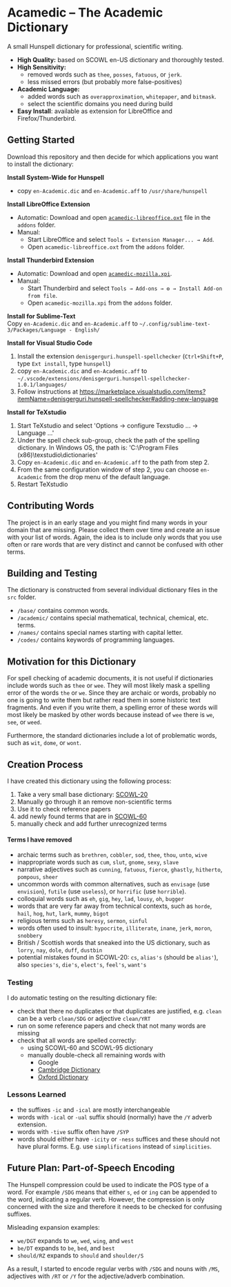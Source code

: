 # Acamedic – The Academic Dictionary

A small Hunspell dictionary for professional, scientific writing. 

* **High Quality:** based on SCOWL en-US dictionary and thoroughly tested.
* **High Sensitivity:** 
	* removed words such as `thee`, `posses`, `fatuous`, or `jerk`.
	* less missed errors (but probably more false-positives)
* **Academic Language:** 
	* added words such as `overapproximation`, `whitepaper`, and `bitmask`.
	* select the scientific domains you need during build
* **Easy Install**: available as extension for LibreOffice and Firefox/Thunderbird.



## Getting Started
Download this repository and then decide for which applications you want to install the dictionary:


**Install System-Wide for Hunspell**<br>
* copy `en-Academic.dic` and `en-Academic.aff` to  `/usr/share/hunspell`

**Install LibreOffice Extension**<br>
* Automatic: Download and open [`acamedic-libreoffice.oxt`](addons/acamedic-libreoffice.oxt?raw=true) file in the `addons` folder.
* Manual: 
	* Start LibreOffice and select `Tools → Extension Manager... → Add`. 
	* Open `acamedic-libreoffice.oxt` from the `addons` folder.

**Install Thunderbird Extension**<br>
* Automatic: Download and open [`acamedic-mozilla.xpi`](addons/acamedic-mozilla.xpi?raw=true).
* Manual: 
	* Start Thunderbird and select `Tools → Add-ons → ⚙ → Install Add-on from file`.
	* Open `acamedic-mozilla.xpi` from the `addons` folder.

**Install for Sublime-Text**<br>
Copy `en-Academic.dic` and `en-Academic.aff` to `~/.config/sublime-text-3/Packages/Language - English/`


**Install for Visual Studio Code**<br>
1. Install the extension `denisgerguri.hunspell-spellchecker` (`Ctrl+Shift+P`, type `Ext install`, type `hunspell`)
2. copy `en-Academic.dic` and `en-Academic.aff` to `~/.vscode/extensions/denisgerguri.hunspell-spellchecker-1.0.1/languages/`
3. Follow instructions at https://marketplace.visualstudio.com/items?itemName=denisgerguri.hunspell-spellchecker#adding-new-language

**Install for TeXstudio**<br>
1. Start TeXstudio and select 'Options → configure Texstudio ... → Language ...'
2. Under the spell check sub-group, check the path of the spelling dictionary. In Windows OS, the path is: 'C:\Program Files (x86)\texstudio\dictionaries'
3. Copy `en-Academic.dic` and `en-Academic.aff` to the path from step 2. 
4. From the same configuration window of step 2, you can choose `en-Academic` from the drop menu of the default language. 
5. Restart TeXstudio



## Contributing Words
The project is in an early stage and you might find many words in your domain that are missing. Please collect them over time and create an issue with your list of words. Again, the idea is to include only words that you use often or rare words that are very distinct and cannot be confused with other terms.



## Building and Testing
The dictionary is constructed from several individual dictionary files in the `src` folder.

* `/base/` contains common words.
* `/academic/` contains special mathematical, technical, chemical, etc. terms.
* `/names/` contains special names starting with capital letter.
* `/codes/` contains keywords of programming languages.





## Motivation for this Dictionary

For spell checking of academic documents, it is not useful if dictionaries include words such as `thee` or `wee`. They will most likely mask a spelling error of the words `the` or `we`. Since they are archaic or words, probably no one is going to write them but rather read them in some historic text fragments. And even if you write them, a spelling error of these words will most likely be masked by other words because instead of `wee` there is `we`, `see`, or `weed`.

Furthermore, the standard dictionaries include a lot of problematic words, such as `wit`, `dome`, or `wont`.



## Creation Process
I have created this dictionary using the following process:

1. Take a very small base dictionary: [SCOWL-20](http://app.aspell.net/create)
2. Manually go through it an remove non-scientific terms
3. Use it to check reference papers 
4. add newly found terms that are in [SCOWL-60](http://app.aspell.net/create)
5. manually check and add further unrecognized terms


#### Terms I have removed
- archaic terms such as `brethren`, `cobbler`, `sod`, `thee`, `thou`, `unto`, `wive`
- inappropriate words such as `cum`, `slut`, `gnome`, `sexy`, `slave`
- narrative adjectives such as `cunning`, `fatuous`, `fierce`, `ghastly`, `hitherto`, `pompous`, `sheer`
- uncommon words with common alternatives, such as `envisage` (use `envision`), `futile` (use `useless`),  or `horrific` (use `horrible`). 
- colloquial words such as `eh`, `gig`, `hey`, `lad`, `lousy`, `oh`, `bugger`
- words that are very far away from technical contexts, such as `horde`, `hail`, `hog`, `hut`, `lark`, `mummy`, `bigot`
- religious terms such as `heresy`, `sermon`, `sinful`
- words often used to insult: `hypocrite`, `illiterate`, `inane`, `jerk`, `moron`, `snobbery`
- British / Scottish words that sneaked into the US dictionary, such as `lorry`, `nay`, `dole`, `duff`, `dustbin`
- potential mistakes found in SCOWL-20: `cs`, `alias's` (should be `alias'`), also `species's`, `die's`, `elect's`, `feel's`, `want's`

<!-- uncommon with alternatives: `glean`, `greasy`, `havoc` (use `chaos`), `mend` => repair, `smallish` => `small`-->
<!-- - law terms such as `solicitor` -->
<!-- - potential mistakes in SCOWL-95: `uncorrectablely` (search for `ble/[A-Z]*Y`)  -->


### Testing
I do automatic testing on the resulting dictionary file:

- check that there no duplicates or that duplicates are justified, e.g. `clean` can be a verb `clean/SDG` or adjective `clean/YRT`
- run on some reference papers and check that not many words are missing
- check that all words are spelled correctly:
	- using SCOWL-60 and SCOWL-95 dictionary
	- manually double-check all remaining words with 
		- Google
		- [Cambridge Dictionary](https://dictionary.cambridge.org/)
		- [Oxford Dictionary](https://www.oxfordlearnersdictionaries.com/definition/academic)
<!-- - check that only few words are one edit (typo) away from each other. -->


### Lessons Learned

* the suffixes `-ic` and `-ical` are mostly interchangeable
* words with `-ical` or `-ual` suffix should (normally) have the `/Y` adverb extension.
* words with `-tive` suffix often have `/SYP`
* words should either have `-icity` or `-ness` suffices and these should not have plural forms. E.g. use `simplifications` instead of `simplicities`. 





## Future Plan: Part-of-Speech Encoding

The Hunspell compression could be used to indicate the POS type of a word. For example `/SDG` means that either `s`, `ed` or `ing` can be appended to the word, indicating a regular verb. However, the compression is only concerned with the size and therefore it needs to be checked for confusing suffixes.

Misleading expansion examples:

* `we/DGT` expands to `we`, `wed`, `wing`, and `west`
* `be/DT` expands to `be`, `bed`, and `best`
* `should/RZ` expands to `should` and `shoulder/S`

As a result, I started to encode regular verbs with `/SDG` and nouns with `/MS`, adjectives with `/RT` or `/Y` for the adjective/adverb combination.





